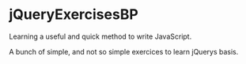 # jQueryExercisesBP
Learning a useful and quick method to write JavaScript. 

A bunch of simple, and not so simple exercices to learn jQuerys basis.
